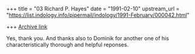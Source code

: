 +++
title = "03 Richard P. Hayes"
date = "1991-02-10"
upstream_url = "https://list.indology.info/pipermail/indology/1991-February/000042.html"

+++
[Archive link](https://list.indology.info/pipermail/indology/1991-February/000042.html)


Yes, thank you. And thanks also to Dominik for another one of his
characteristically thorough and helpful reponses.




